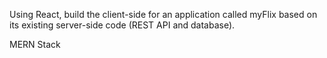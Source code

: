 Using React, build the client-side for an application called myFlix based on its existing
server-side code (REST API and database).

MERN Stack